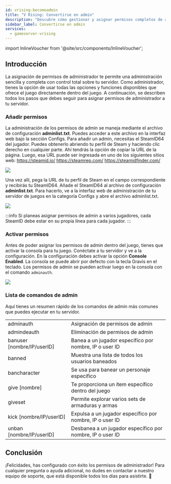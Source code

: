 ```yaml
---
id: vrising-becomeadmin
title: "V Rising: Convertirse en admin"
description: "Descubre cómo gestionar y asignar permisos completos de administrador para tu servidor de juegos de forma eficiente → Aprende más ahora"
sidebar_label: Convertirse en admin
services:
  - gameserver-vrising
---
```


import InlineVoucher from '@site/src/components/InlineVoucher';

## Introducción
La asignación de permisos de administrador te permite una administración sencilla y completa con control total sobre tu servidor. Como administrador, tienes la opción de usar todas las opciones y funciones disponibles que ofrece el juego directamente dentro del juego. A continuación, se describen todos los pasos que debes seguir para asignar permisos de administrador a tu servidor.  
<InlineVoucher />

### Añadir permisos

La administración de los permisos de admin se maneja mediante el archivo de configuración **adminlist.txt**. Puedes acceder a este archivo en la interfaz web bajo la sección Configs. Para añadir un admin, necesitas el SteamID64 del jugador. Puedes obtenerlo abriendo tu perfil de Steam y haciendo clic derecho en cualquier parte. Ahí tendrás la opción de copiar la URL de la página. Luego, esa URL puede ser ingresada en uno de los siguientes sitios web: https://steamid.io/ https://steamrep.com/ https://steamidfinder.com/ 

![](https://screensaver01.zap-hosting.com/index.php/s/QT5HRX4t966kRjQ/preview)

Una vez allí, pega la URL de tu perfil de Steam en el campo correspondiente y recibirás tu SteamID64. Añade el SteamID64 al archivo de configuración **adminlist.txt**. Para hacerlo, ve a la interfaz web de administración de tu servidor de juegos en la categoría Configs y abre el archivo adminlist.txt. 

![](https://screensaver01.zap-hosting.com/index.php/s/Y35BDx5xJ5zLGoS/preview)

:::info
Si planeas asignar permisos de admin a varios jugadores, cada SteamID debe estar en su propia línea para cada jugador. 
:::

### Activar permisos

Antes de poder asignar los permisos de admin dentro del juego, tienes que activar la consola para tu juego. Conéctate a tu servidor y ve a la configuración. En la configuración debes activar la opción **Console Enabled**. La consola se puede abrir por defecto con la tecla Gravis en el teclado. Los permisos de admin se pueden activar luego en la consola con el comando `adminauth`. 

![](https://screensaver01.zap-hosting.com/index.php/s/MLS9wbcC56ZomAb/preview)


### Lista de comandos de admin

Aquí tienes un resumen rápido de los comandos de admin más comunes que puedes ejecutar en tu servidor. 

|                          |                                                         |
| ------------------------ | ------------------------------------------------------- |
| adminauth                | Asignación de permisos de admin                         |
| admindeauth              | Eliminación de permisos de admin                         |
| banuser [nombre/IP/userID] | Banea a un jugador específico por nombre, IP o user ID |
| banned                   | Muestra una lista de todos los usuarios baneados        |
| bancharacter             | Se usa para banear un personaje específico               |
| give [nombre]            | Te proporciona un ítem específico dentro del juego      |
| giveset                  | Permite explorar varios sets de armaduras y armas       |
| kick [nombre/IP/userID]  | Expulsa a un jugador específico por nombre, IP o user ID|
| unban [nombre/IP/userID] | Desbanea a un jugador específico por nombre, IP o user ID|


## Conclusión

¡Felicidades, has configurado con éxito los permisos de administrador! Para cualquier pregunta o ayuda adicional, no dudes en contactar a nuestro equipo de soporte, que está disponible todos los días para asistirte. 🙂

<InlineVoucher />